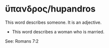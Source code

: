 # ὕπανδρος/hupandros
This word describes someone. It is an adjective.
* This word describes a woman who is married.

See: Romans 7:2
